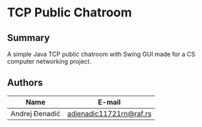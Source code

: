 # TCP Public Chatroom
## Summary
A simple Java TCP public chatroom with Swing GUI made for a CS computer networking project.

## Authors
Name           | E-mail
-------------- | -----------------
Andrej Đenadić | adjenadic11721rn@raf.rs
